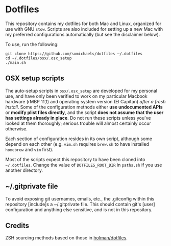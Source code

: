 # Dotfiles
This repository contains my dotfiles for both Mac and Linux, organized for
use with GNU `stow`. Scripts are also included for setting up a new Mac with my
preferred configurations automatically (but see the disclaimer below).

To use, run the following:
```
git clone https://github.com/sxmichaels/dotfiles ~/.dotfiles
cd ~/.dotfiles/osx/.osx_setup
./main.sh
```

## OSX setup scripts
The auto-setup scripts in `osx/.osx_setup` are developed for my personal use,
and have only been verified to work on my particular Macbook hardware (rMBP
11,1) and operating system version (El Capitan) _after a fresh install_. Some
of the configuration methods either **use undocumented APIs** or **modify plist
files directly**, and the script **does not assume that the user has settings
already in place**. Do not run these scripts unless you've looked at them
thoroughly; serious trouble will almost certainly occur otherwise.

Each section of configuration resides in its own script, although some depend
on each other (e.g. `vim.sh` requires `brew.sh` to have installed `homebrew`
and `vim` first).

Most of the scripts expect this repository to have been cloned into
`~/.dotfiles`. Change the value of `DOTFILES_ROOT_DIR` in `paths.sh` if you use
another directory.

## ~/.gitprivate file
To avoid exposing git usernames, emails, etc., the .gitconfig within this
repository [include]s a ~/.gitprivate file. This should contain git's [user]
configuration and anything else sensitive, and is not in this repository.

## Credits
ZSH sourcing methods based on those in [holman/dotfiles](https://github.com/holman/dotfiles).

